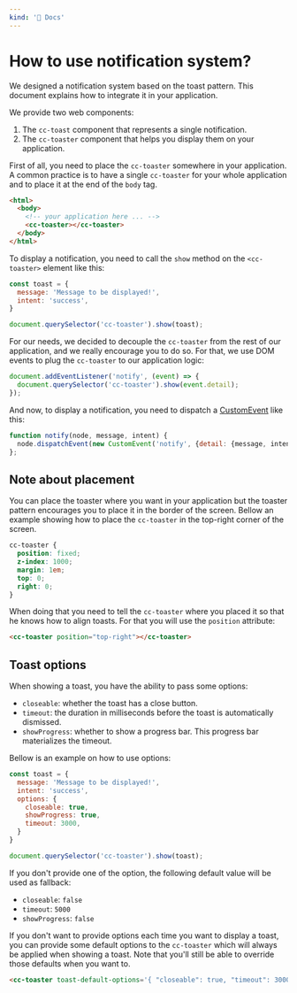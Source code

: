 ```yaml
---
kind: '📌 Docs'
---
```

# How to use notification system?

We designed a notification system based on the toast pattern. This document explains how to integrate it in your application.

We provide two web components:

1. The `cc-toast` component that represents a single notification.
2. The `cc-toaster` component that helps you display them on your application.

First of all, you need to place the `cc-toaster` somewhere in your application.
A common practice is to have a single `cc-toaster` for your whole application and to place it at the end of the `body` tag.

```html
<html>
  <body>
    <!-- your application here ... -->
    <cc-toaster></cc-toaster>
  </body>
</html>
```

To display a notification, you need to call the `show` method on the `<cc-toaster>` element like this:

```javascript
const toast = {
  message: 'Message to be displayed!',
  intent: 'success',
}

document.querySelector('cc-toaster').show(toast);
```

For our needs, we decided to decouple the `cc-toaster` from the rest of our application, and we really encourage you to do so.
For that, we use DOM events to plug the `cc-toaster` to our application logic:

```javascript
document.addEventListener('notify', (event) => {
  document.querySelector('cc-toaster').show(event.detail);
});
```

And now, to display a notification, you need to dispatch a [CustomEvent](https://developer.mozilla.org/en-US/docs/Web/API/CustomEvent) like this:

```javascript
function notify(node, message, intent) {
  node.dispatchEvent(new CustomEvent('notify', {detail: {message, intent}, bubbles: true, composed: true }));
};
```

## Note about placement

You can place the toaster where you want in your application but the toaster pattern encourages you to place it in the border of the screen.
Bellow an example showing how to place the `cc-toaster` in the top-right corner of the screen.

```css
cc-toaster {
  position: fixed;
  z-index: 1000;
  margin: 1em;
  top: 0;
  right: 0;
}
```

When doing that you need to tell the `cc-toaster` where you placed it so that he knows how to align toasts.
For that you will use the `position` attribute:

```html
<cc-toaster position="top-right"></cc-toaster>
```

## Toast options

When showing a toast, you have the ability to pass some options:

* `closeable`: whether the toast has a close button.
* `timeout`: the duration in milliseconds before the toast is automatically dismissed.
* `showProgress`: whether to show a progress bar. This progress bar materializes the timeout.

Bellow is an example on how to use options:

```javascript
const toast = {
  message: 'Message to be displayed!',
  intent: 'success',
  options: {
    closeable: true,
    showProgress: true,
    timeout: 3000,
  }
}

document.querySelector('cc-toaster').show(toast);
```

If you don't provide one of the option, the following default value will be used as fallback:

* `closeable`: `false`
* `timeout`: `5000`
* `showProgress`: `false`

If you don't want to provide options each time you want to display a toast, you can provide some default options to the `cc-toaster` which will always be applied when showing a toast.
Note that you'll still be able to override those defaults when you want to.

```html
<cc-toaster toast-default-options='{ "closeable": true, "timeout": 3000 }'></cc-toaster>
```

